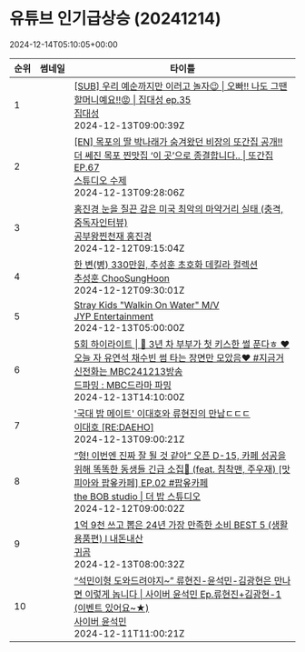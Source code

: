 # 유튜브 인기급상승 (20241214)

2024-12-14T05:10:05+00:00
<table><thead><tr><th nowrap>순위</th><th nowrap>썸네일</th><th nowrap>타이틀</th></tr></thead><tbody><tr><td>1</td><td><img src="https://i.ytimg.com/vi/_RIZGtSqcLY/default.jpg" alt="" /></td><td><a href="https://www.youtube.com/watch?v=_RIZGtSqcLY" target="_blank">[SUB] 우리 예순까지만 이러고 놀자😉 | 오빠!! 나도 그땐 할머니예요!!😡 | 집대성 ep.35</a><br /><a href="https://www.youtube.com/channel/UC64aGo-8uz1dndBAB3VtL2w" target="_blank">집대성</a><br />2024-12-13T09:00:39Z</td></tr><tr><td>2</td><td><img src="https://i.ytimg.com/vi/PAL-aJmUQ50/default.jpg" alt="" /></td><td><a href="https://www.youtube.com/watch?v=PAL-aJmUQ50" target="_blank">[EN] 목포의 딸 박나래가 숨겨왔던 비장의 또간집 공개‼️더 쎄진 목포 찐맛집 ‘이 곳’으로 종결합니다.. | 또간집 EP.67</a><br /><a href="https://www.youtube.com/channel/UC4ZA57iJrf73bJlApKFeLRw" target="_blank">스튜디오 수제</a><br />2024-12-13T09:28:06Z</td></tr><tr><td>3</td><td><img src="https://i.ytimg.com/vi/YyPhHRrZzP4/default.jpg" alt="" /></td><td><a href="https://www.youtube.com/watch?v=YyPhHRrZzP4" target="_blank">홍진경 눈을 질끈 감은 미국 최악의 마약거리 실태 (충격,중독자인터뷰)</a><br /><a href="https://www.youtube.com/channel/UCkxbPwdaV74Erdxt97Nt23w" target="_blank">공부왕찐천재 홍진경</a><br />2024-12-12T09:15:04Z</td></tr><tr><td>4</td><td><img src="https://i.ytimg.com/vi/3aB-73eif_M/default.jpg" alt="" /></td><td><a href="https://www.youtube.com/watch?v=3aB-73eif_M" target="_blank">한 변(병) 330만원, 추성훈 초호화 데킬라 컬렉션</a><br /><a href="https://www.youtube.com/channel/UCMDHzyo0wIUjKXho-icJDjw" target="_blank">추성훈 ChooSungHoon</a><br />2024-12-12T09:30:01Z</td></tr><tr><td>5</td><td><img src="https://i.ytimg.com/vi/ovHoY8UBIu8/default.jpg" alt="" /></td><td><a href="https://www.youtube.com/watch?v=ovHoY8UBIu8" target="_blank">Stray Kids "Walkin On Water" M/V</a><br /><a href="https://www.youtube.com/channel/UCaO6TYtlC8U5ttz62hTrZgg" target="_blank">JYP Entertainment</a><br />2024-12-13T05:00:00Z</td></tr><tr><td>6</td><td><img src="https://i.ytimg.com/vi/ySZA9x4fZBQ/default.jpg" alt="" /></td><td><a href="https://www.youtube.com/watch?v=ySZA9x4fZBQ" target="_blank">5회 하이라이트 | 📢 3년 차 부부가 첫 키스한 썰 푼다ㅎ ❤️오늘 자 유연석 채수빈 썸 타는 장면만 모았음❤️ #지금거신전화는 MBC241213방송</a><br /><a href="https://www.youtube.com/channel/UCpvkqYCqk2huuMcJsEuiY5g" target="_blank">드파밍 : MBC드라마 파밍</a><br />2024-12-13T14:10:00Z</td></tr><tr><td>7</td><td><img src="https://i.ytimg.com/vi/c8iqvsJydsQ/default.jpg" alt="" /></td><td><a href="https://www.youtube.com/watch?v=c8iqvsJydsQ" target="_blank">'국대 밥 메이트' 이대호와 류현진의 만남ㄷㄷㄷ</a><br /><a href="https://www.youtube.com/channel/UCPoTjCZvUOkECBNm6ezsVEA" target="_blank">이대호 [RE:DAEHO]</a><br />2024-12-13T09:00:21Z</td></tr><tr><td>8</td><td><img src="https://i.ytimg.com/vi/2pmKtVko6bU/default.jpg" alt="" /></td><td><a href="https://www.youtube.com/watch?v=2pmKtVko6bU" target="_blank">“형! 이번엔 진짜 잘 될 것 같아” 오픈 D-15, 카페 성공을 위해 똑똑한 동생들 긴급 소집🚨  (feat. 침착맨, 주우재) [맛피아와 팝옾카페] EP.02 #팝옾카페</a><br /><a href="https://www.youtube.com/channel/UCgiO7Kxib0SZEG0DoeuBkdQ" target="_blank">the BOB studio | 더 밥 스튜디오</a><br />2024-12-12T09:00:02Z</td></tr><tr><td>9</td><td><img src="https://i.ytimg.com/vi/Vr1YSMBcYB0/default.jpg" alt="" /></td><td><a href="https://www.youtube.com/watch?v=Vr1YSMBcYB0" target="_blank">1억 9천 쓰고 뽑은 24년 가장 만족한 소비 BEST 5 (생활용품편) l 내돈내산</a><br /><a href="https://www.youtube.com/channel/UCiTGSmGgJtKTcjEvDk_zRhw" target="_blank">귀곰</a><br />2024-12-13T08:00:32Z</td></tr><tr><td>10</td><td><img src="https://i.ytimg.com/vi/K0q9YRlJMfU/default.jpg" alt="" /></td><td><a href="https://www.youtube.com/watch?v=K0q9YRlJMfU" target="_blank">“석민이형 도와드려야지~” 류현진-윤석민-김광현은 만나면 이렇게 놉니다 | 사이버 윤석민 Ep.류현진+김광현-1 (이벤트 있어요~★)</a><br /><a href="https://www.youtube.com/channel/UCga7hyOoqxl-eKPbeebSkfQ" target="_blank">사이버 윤석민</a><br />2024-12-11T11:00:21Z</td></tr></tbody></table>